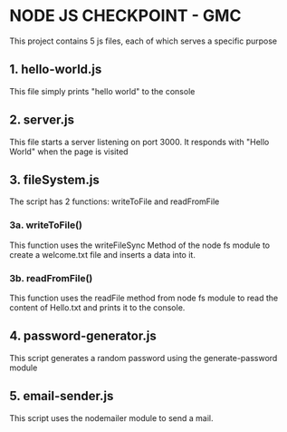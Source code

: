 # NODE JS CHECKPOINT - GMC

This project contains 5 js files, each of which serves a specific purpose

## 1. hello-world.js

This file simply prints "hello world" to the console

## 2. server.js

This file starts a server listening on port 3000. It responds with "Hello World" when the page is visited

## 3. fileSystem.js

The script has 2 functions: writeToFile and readFromFile

### 3a. writeToFile()

This function uses the writeFileSync Method of the node fs module to create a welcome.txt file and inserts a data into it.

### 3b. readFromFile()

This function uses the readFile method from node fs module to read the content of Hello.txt and prints it to the console.

## 4. password-generator.js

This script generates a random password using the generate-password module

## 5. email-sender.js

This script uses the nodemailer module to send a mail.
